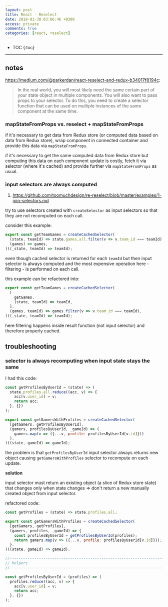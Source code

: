 ```yaml
---
layout: post
title: React - Reselect
date: 2018-01-30 03:06:46 +0300
access: private
comments: true
categories: [react, reselect]
---
```


<!-- more -->

* TOC
{:toc}
<hr>

notes
-----

<https://medium.com/@parkerdan/react-reselect-and-redux-b34017f8194c>:

> In the real world, you will most likely need the same certain part of your
> state object in multiple components. You will also want to pass props to
> your selector. To do this, you need to create a selector function that can
> be used on multiple instances of the same component at the same time.

### mapStateFromProps vs. reselect + mapStateFromProps

if it's necessary to get data from Redux store (or computed data based on
data from Redux store), wrap component in connected container and provide
this data via `mapStateFromProps`.

if it's necessary to get the same computed data from Redux store but
computing this data on each component update is costly, fetch it via
selector (where it's cached) and provide further via `mapStateFromProps`
as usual.

### input selectors are always computed

1. <https://github.com/toomuchdesign/re-reselect/blob/master/examples/1-join-selectors.md>

try to use selectors created with `createSelector` as input selectors
so that they are not recomputed on each call.

consider this example:

```javascript
export const getTeamGames = createCachedSelector(
  (state, teamId) => state.games.all.filter(v => v.team_id === teamId),
  (games) => games,
)((_state, teamId) => teamId);
```

even though cached selector is returned for each `teamId` but then
input selector is always computed and the most expensive operation
here - filtering - is performed on each call.

this example can be refactored into:

```javascript
export const getTeamGames = createCachedSelector(
  [
    getGames,
    (state, teamId) => teamId,
  ],
  (games, teamId) => games.filter(v => v.team_id === teamId),
)((_state, teamId) => teamId);
```

here filtering happens inside result function (not input selector)
and therefore properly cached.

troubleshooting
---------------

### selector is always recomputing when input state stays the same

I had this code:

```javascript
const getProfilesByUserId = (state) => (
  state.profiles.all.reduce((acc, v) => {
    acc[v.user_id] = v;
    return acc;
  }, {})
);

export const getGamersWithProfiles = createCachedSelector(
  [getGamers, getProfilesByUserId],
  (gamers, profilesByUserId, _gameId) => (
    gamers.map(v => ({...v, profile: profilesByUserId[v.id]}))
  ),
)((state, gameId) => gameId);
```

the problem is that `getProfilesByUserId` input selector always returns new
object causing `getGamersWithProfiles` selector to recompute on each update.

**solution**

input selector must return an existing object (a slice of Redux store state)
that changes only when state changes => don't return a new manually created
object from input selector.

refactored code:

```javascript
const getProfiles = (state) => state.profiles.all;

export const getGamersWithProfiles = createCachedSelector(
  [getGamers, getProfiles],
  (gamers, profiles, _gameId) => {
    const profilesByUserId = getProfilesByUserId(profiles);
    return gamers.map(v => ({...v, profile: profilesByUserId[v.id]}));
  },
)((state, gameId) => gameId);

//------------------------------------------------------------------------------
// helpers
//------------------------------------------------------------------------------

const getProfilesByUserId = (profiles) => (
  profiles.reduce((acc, v) => {
    acc[v.user_id] = v;
    return acc;
  }, {})
);
```
